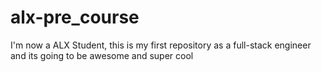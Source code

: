 # alx-pre_course
I'm now a ALX Student, this is my first repository as a full-stack engineer
and its going to be awesome and super cool 
